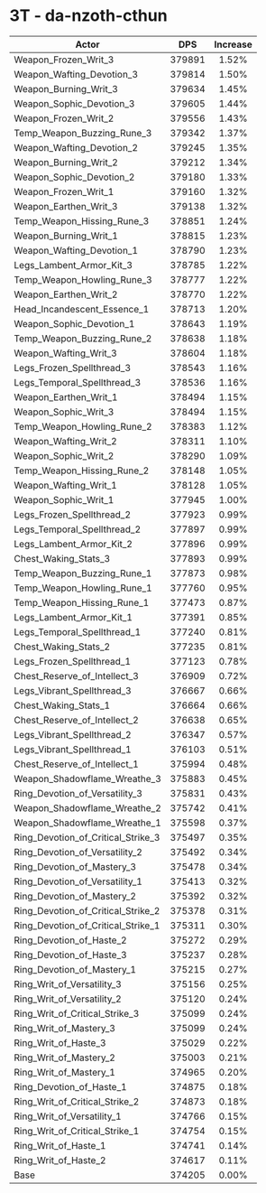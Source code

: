 # 3T - da-nzoth-cthun
| Actor | DPS | Increase |
|---|:---:|:---:|
|Weapon_Frozen_Writ_3|379891|1.52%|
|Weapon_Wafting_Devotion_3|379814|1.50%|
|Weapon_Burning_Writ_3|379634|1.45%|
|Weapon_Sophic_Devotion_3|379605|1.44%|
|Weapon_Frozen_Writ_2|379556|1.43%|
|Temp_Weapon_Buzzing_Rune_3|379342|1.37%|
|Weapon_Wafting_Devotion_2|379245|1.35%|
|Weapon_Burning_Writ_2|379212|1.34%|
|Weapon_Sophic_Devotion_2|379180|1.33%|
|Weapon_Frozen_Writ_1|379160|1.32%|
|Weapon_Earthen_Writ_3|379138|1.32%|
|Temp_Weapon_Hissing_Rune_3|378851|1.24%|
|Weapon_Burning_Writ_1|378815|1.23%|
|Weapon_Wafting_Devotion_1|378790|1.23%|
|Legs_Lambent_Armor_Kit_3|378785|1.22%|
|Temp_Weapon_Howling_Rune_3|378777|1.22%|
|Weapon_Earthen_Writ_2|378770|1.22%|
|Head_Incandescent_Essence_1|378713|1.20%|
|Weapon_Sophic_Devotion_1|378643|1.19%|
|Temp_Weapon_Buzzing_Rune_2|378638|1.18%|
|Weapon_Wafting_Writ_3|378604|1.18%|
|Legs_Frozen_Spellthread_3|378543|1.16%|
|Legs_Temporal_Spellthread_3|378536|1.16%|
|Weapon_Earthen_Writ_1|378494|1.15%|
|Weapon_Sophic_Writ_3|378494|1.15%|
|Temp_Weapon_Howling_Rune_2|378383|1.12%|
|Weapon_Wafting_Writ_2|378311|1.10%|
|Weapon_Sophic_Writ_2|378290|1.09%|
|Temp_Weapon_Hissing_Rune_2|378148|1.05%|
|Weapon_Wafting_Writ_1|378128|1.05%|
|Weapon_Sophic_Writ_1|377945|1.00%|
|Legs_Frozen_Spellthread_2|377923|0.99%|
|Legs_Temporal_Spellthread_2|377897|0.99%|
|Legs_Lambent_Armor_Kit_2|377896|0.99%|
|Chest_Waking_Stats_3|377893|0.99%|
|Temp_Weapon_Buzzing_Rune_1|377873|0.98%|
|Temp_Weapon_Howling_Rune_1|377760|0.95%|
|Temp_Weapon_Hissing_Rune_1|377473|0.87%|
|Legs_Lambent_Armor_Kit_1|377391|0.85%|
|Legs_Temporal_Spellthread_1|377240|0.81%|
|Chest_Waking_Stats_2|377235|0.81%|
|Legs_Frozen_Spellthread_1|377123|0.78%|
|Chest_Reserve_of_Intellect_3|376909|0.72%|
|Legs_Vibrant_Spellthread_3|376667|0.66%|
|Chest_Waking_Stats_1|376664|0.66%|
|Chest_Reserve_of_Intellect_2|376638|0.65%|
|Legs_Vibrant_Spellthread_2|376347|0.57%|
|Legs_Vibrant_Spellthread_1|376103|0.51%|
|Chest_Reserve_of_Intellect_1|375994|0.48%|
|Weapon_Shadowflame_Wreathe_3|375883|0.45%|
|Ring_Devotion_of_Versatility_3|375831|0.43%|
|Weapon_Shadowflame_Wreathe_2|375742|0.41%|
|Weapon_Shadowflame_Wreathe_1|375598|0.37%|
|Ring_Devotion_of_Critical_Strike_3|375497|0.35%|
|Ring_Devotion_of_Versatility_2|375492|0.34%|
|Ring_Devotion_of_Mastery_3|375478|0.34%|
|Ring_Devotion_of_Versatility_1|375413|0.32%|
|Ring_Devotion_of_Mastery_2|375392|0.32%|
|Ring_Devotion_of_Critical_Strike_2|375378|0.31%|
|Ring_Devotion_of_Critical_Strike_1|375311|0.30%|
|Ring_Devotion_of_Haste_2|375272|0.29%|
|Ring_Devotion_of_Haste_3|375237|0.28%|
|Ring_Devotion_of_Mastery_1|375215|0.27%|
|Ring_Writ_of_Versatility_3|375156|0.25%|
|Ring_Writ_of_Versatility_2|375120|0.24%|
|Ring_Writ_of_Critical_Strike_3|375099|0.24%|
|Ring_Writ_of_Mastery_3|375099|0.24%|
|Ring_Writ_of_Haste_3|375029|0.22%|
|Ring_Writ_of_Mastery_2|375003|0.21%|
|Ring_Writ_of_Mastery_1|374965|0.20%|
|Ring_Devotion_of_Haste_1|374875|0.18%|
|Ring_Writ_of_Critical_Strike_2|374873|0.18%|
|Ring_Writ_of_Versatility_1|374766|0.15%|
|Ring_Writ_of_Critical_Strike_1|374754|0.15%|
|Ring_Writ_of_Haste_1|374741|0.14%|
|Ring_Writ_of_Haste_2|374617|0.11%|
|Base|374205|0.00%|
